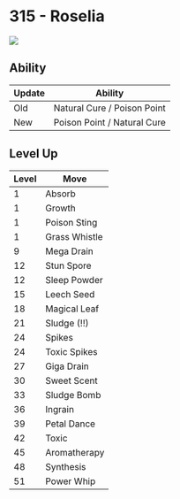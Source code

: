 # 315 - Roselia
![][315]

## Ability

Update | Ability
---    | ---
Old    | Natural Cure / Poison Point
New    | Poison Point / Natural Cure

## Level Up

Level | Move
---   | ---
  1   | Absorb
  1   | Growth
  1   | Poison Sting
  1   | Grass Whistle
  9   | Mega Drain
 12   | Stun Spore
 12   | Sleep Powder
 15   | Leech Seed
 18   | Magical Leaf
 21   | Sludge (!!)
 24   | Spikes
 24   | Toxic Spikes
 27   | Giga Drain
 30   | Sweet Scent
 33   | Sludge Bomb
 36   | Ingrain
 39   | Petal Dance
 42   | Toxic
 45   | Aromatherapy
 48   | Synthesis
 51   | Power Whip



[315]: ../img/pokemon/315.png
